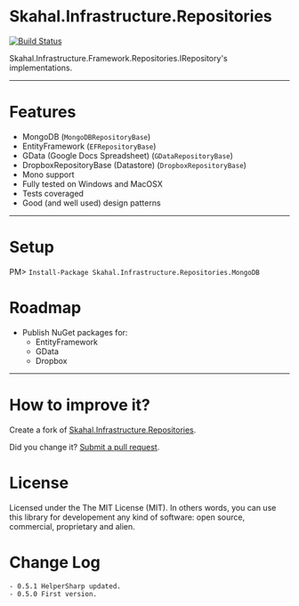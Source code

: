 Skahal.Infrastructure.Repositories
==================================

[![Build Status](https://travis-ci.org/skahal/Skahal.Infrastructure.Repositories.png?branch=master)](https://travis-ci.org/skahal/Skahal.Infrastructure.Repositories)

Skahal.Infrastructure.Framework.Repositories.IRepository<TEntity>'s implementations.


--------

Features
===
- MongoDB (`MongoDBRepositoryBase`)
- EntityFramework (`EFRepositoryBase`)
- GData (Google Docs Spreadsheet) (`GDataRepositoryBase`)
- DropboxRepositoryBase (Datastore) (`DropboxRepositoryBase`)
- Mono support
- Fully tested on Windows and MacOSX
- Tests coveraged 
- Good (and well used) design patterns  

--------

Setup
===

PM> `Install-Package Skahal.Infrastructure.Repositories.MongoDB`


Roadmap
===
 - Publish NuGet packages for:
	 - EntityFramework
	 - GData
	 - Dropbox	
 		
 		
 
--------

How to improve it?
======

Create a fork of [Skahal.Infrastructure.Repositories](https://github.com/skahal/Skahal.Infrastructure.Repositories/fork). 

Did you change it? [Submit a pull request](https://github.com/skahal/Skahal.Infrastructure.Repositories/pull/new/master).


License
======

Licensed under the The MIT License (MIT).
In others words, you can use this library for developement any kind of software: open source, commercial, proprietary and alien.


Change Log
======
 	- 0.5.1 HelperSharp updated.
	- 0.5.0 First version.



